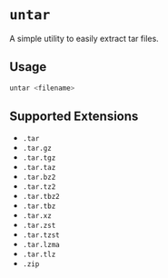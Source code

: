 # `untar`

A simple utility to easily extract tar files.

## Usage

```sh
untar <filename>
```

## Supported Extensions

-   `.tar`
-   `.tar.gz`
-   `.tar.tgz`
-   `.tar.taz`
-   `.tar.bz2`
-   `.tar.tz2`
-   `.tar.tbz2`
-   `.tar.tbz`
-   `.tar.xz`
-   `.tar.zst`
-   `.tar.tzst`
-   `.tar.lzma`
-   `.tar.tlz`
-   `.zip`
